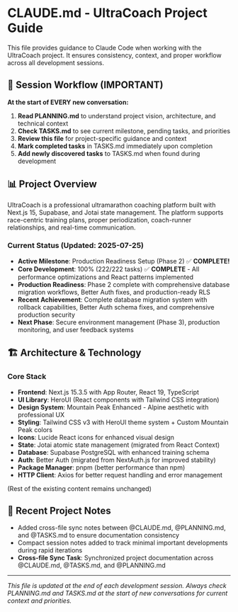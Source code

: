 # CLAUDE.md - UltraCoach Project Guide

This file provides guidance to Claude Code when working with the UltraCoach project. It ensures consistency, context, and proper workflow across all development sessions.

## 🔄 Session Workflow (IMPORTANT)

**At the start of EVERY new conversation:**

1. **Read PLANNING.md** to understand project vision, architecture, and technical context
2. **Check TASKS.md** to see current milestone, pending tasks, and priorities
3. **Review this file** for project-specific guidance and context
4. **Mark completed tasks** in TASKS.md immediately upon completion
5. **Add newly discovered tasks** to TASKS.md when found during development

## 📊 Project Overview

UltraCoach is a professional ultramarathon coaching platform built with Next.js 15, Supabase, and Jotai state management. The platform supports race-centric training plans, proper periodization, coach-runner relationships, and real-time communication.

### Current Status (Updated: 2025-07-25)

- **Active Milestone**: Production Readiness Setup (Phase 2) ✅ **COMPLETE!**
- **Core Development**: 100% (222/222 tasks) ✅ **COMPLETE** - All performance optimizations and React patterns implemented
- **Production Readiness**: Phase 2 complete with comprehensive database migration workflows, Better Auth fixes, and production-ready RLS
- **Recent Achievement**: Complete database migration system with rollback capabilities, Better Auth schema fixes, and comprehensive production security
- **Next Phase**: Secure environment management (Phase 3), production monitoring, and user feedback systems

## 🏗️ Architecture & Technology

### Core Stack

- **Frontend**: Next.js 15.3.5 with App Router, React 19, TypeScript
- **UI Library**: HeroUI (React components with Tailwind CSS integration)
- **Design System**: Mountain Peak Enhanced - Alpine aesthetic with professional UX
- **Styling**: Tailwind CSS v3 with HeroUI theme system + Custom Mountain Peak colors
- **Icons**: Lucide React icons for enhanced visual design
- **State**: Jotai atomic state management (migrated from React Context)
- **Database**: Supabase PostgreSQL with enhanced training schema
- **Auth**: Better Auth (migrated from NextAuth.js for improved stability)
- **Package Manager**: pnpm (better performance than npm)
- **HTTP Client**: Axios for better request handling and error management

(Rest of the existing content remains unchanged)

## 📝 Recent Project Notes

- Added cross-file sync notes between @CLAUDE.md, @PLANNING.md, and @TASKS.md to ensure documentation consistency
- Compact session notes added to track minimal important developments during rapid iterations
- **Cross-file Sync Task**: Synchronized project documentation across @CLAUDE.md, @TASKS.md, and @PLANNING.md

---

_This file is updated at the end of each development session. Always check PLANNING.md and TASKS.md at the start of new conversations for current context and priorities._
